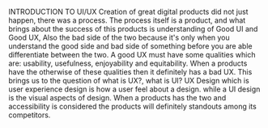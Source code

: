 INTRODUCTION TO UI/UX
Creation of great digital products did not just happen, there was a process. The process itself is a product, and what brings about the success of this products is understanding of Good UI and Good UX, Also the bad side of the two because it's only when you understand the good side and bad side of something before you are able differentiate between the two.
A good UX must have some qualities which are: usability, usefulness, enjoyability and equitability. When a products have the otherwise of these qualities then it definitely has a bad UX. This brings us to the question of what is UX?, what is UI?
UX Design which is user experience design is how a user feel about a design. while a UI design is the visual aspects of design. When a products has the two and accessibility is considered the products will definitely standouts among its competitors.
